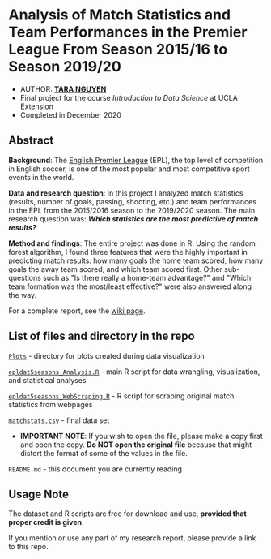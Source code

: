 # Analysis of Match Statistics and Team Performances in the Premier League From Season 2015/16 to Season 2019/20

- AUTHOR: [**TARA NGUYEN**](https://www.linkedin.com/in/nguyenthuyanh/)
- Final project for the course *Introduction to Data Science* at UCLA Extension
- Completed in December 2020

## Abstract

**Background**: The [English Premier League](https://www.premierleague.com/) (EPL), the top level of competition in English soccer, is one of the most popular and most competitive sport events in the world.

**Data and research question**: In this project I analyzed match statistics (results, number of goals, passing, shooting, etc.) and team performances in the EPL from the 2015/2016 season to the 2019/2020 season. The main research question was: **_Which statistics are the most predictive of match results?_**

**Method and findings**: The entire project was done in R. Using the random forest algorithm, I found three features that were the highly important in predicting match results: how many goals the home team scored, how many goals the away team scored, and which team scored first. Other sub-questions such as "Is there really a home-team advantage?" and "Which team formation was the most/least effective?" were also answered along the way.

For a complete report, see the [wiki page](https://github.com/tara-nguyen/english-premier-league-random-forest-analysis/wiki).

## List of files and directory in the repo

[`Plots`](Plots) - directory for plots created during data visualization

[`epldat5seasons_Analysis.R`](epldat5seasons_Analysis.R) - main R script for data wrangling, visualization, and statistical analyses

[`epldat5seasons_WebScraping.R`](epldat5seasons_WebScraping.R) - R script for scraping original match statistics from webpages

[`matchstats.csv`](matchstats.csv) - final data set
- **IMPORTANT NOTE**: If you wish to open the file, please make a copy first and open the copy. **Do NOT open the original file** because that might distort the format of some of the values in the file.

`README.md` - this document you are currently reading

## Usage Note

The dataset and R scripts are free for download and use, **provided that proper credit is given**.

If you mention or use any part of my research report, please provide a link to this repo.
